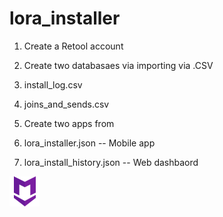 # lora_installer
1. Create a Retool account

2. Create two databasaes via importing via .CSV 
3. install_log.csv
4. joins_and_sends.csv

5. Create two apps from 
6. lora_installer.json          -- Mobile app
7. lora_install_history.json    -- Web dashbaord

![alt text](https://github.com/adam-p/markdown-here/raw/master/src/common/images/icon48.png "Logo Title Text 1")
